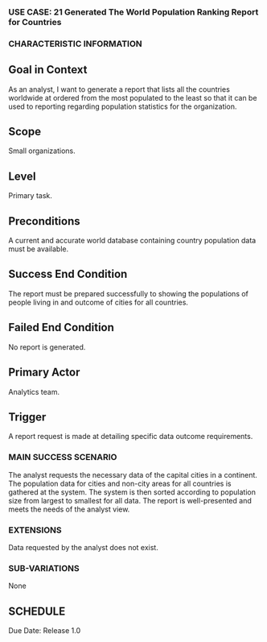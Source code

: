 ### USE CASE: 21 Generated The World Population Ranking Report for Countries

### CHARACTERISTIC INFORMATION
## Goal in Context
As an analyst, I want to generate a report that lists all the countries worldwide at ordered from the most populated to the least so that it can be used to reporting regarding population statistics for the organization.

## Scope
Small organizations.

## Level
Primary task.

## Preconditions
A current and accurate world database containing country population data must be available.

## Success End Condition
The report must be prepared successfully to showing the populations of people living in and outcome of cities for all countries.

## Failed End Condition
No report is generated.

## Primary Actor
Analytics team.

## Trigger
A report request is made at detailing specific data outcome requirements.

### MAIN SUCCESS SCENARIO
The analyst requests the necessary data of the capital cities in a continent.
The population data for cities and non-city areas for all countries is gathered at the system.
The system is then sorted according to population size from largest to smallest for all data.
The report is well-presented and meets the needs of the analyst view.

### EXTENSIONS
Data requested by the analyst does not exist.

### SUB-VARIATIONS
None

## SCHEDULE
Due Date: Release 1.0

